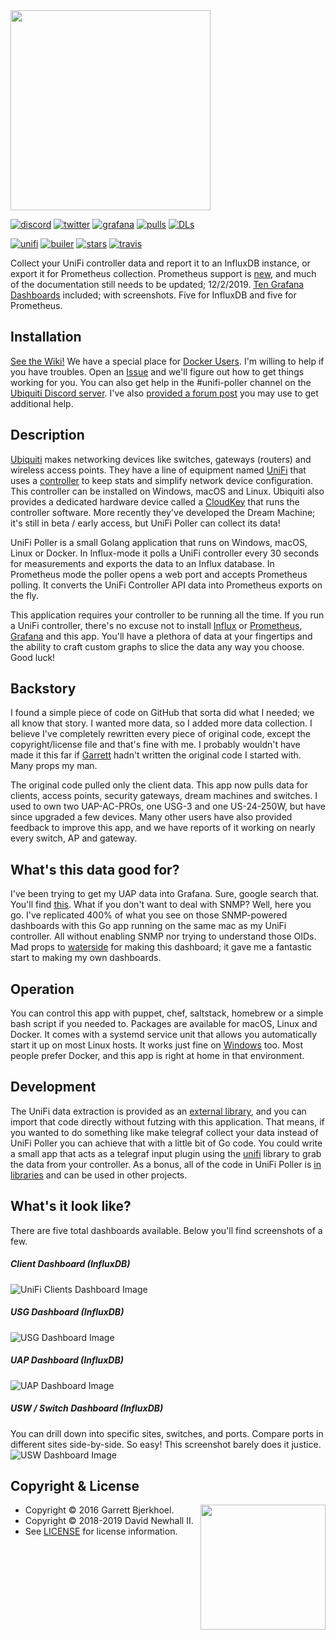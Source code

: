 <img width="320px" src="https://raw.githubusercontent.com/wiki/davidnewhall/unifi-poller/images/unifi-poller-logo.png">

[![discord](https://badgen.net/badge/icon/Discord?color=0011ff&label&icon=https://simpleicons.now.sh/discord/eee "Ubiquiti Discord")](https://discord.gg/KnyKYt2)
[![twitter](https://badgen.net/twitter/follow/TwitchCaptain?icon=https://simpleicons.now.sh/twitter/0099ff&label=TwitchCaptain&color=0116ff "TwitchCaptain @ Twitter")](https://twitter.com/TwitchCaptain)
[![grafana](https://badgen.net/https/golift.io/bd/grafana/dashboard-downloads/10414,10415,10416,10417,10418,11311,11312,11313,11314,11315?icon=https://simpleicons.now.sh/grafana/ED7F38&color=0011ff "Grafana Dashboard Downloads")](http://grafana.com/dashboards?search=unifi-poller)
[![pulls](https://badgen.net/docker/pulls/golift/unifi-poller?icon=https://simpleicons.now.sh/docker/38B1ED&label=pulls&color=0011ff "Docker Pulls")](https://hub.docker.com/r/golift/unifi-poller)
[![DLs](https://img.shields.io/github/downloads/davidnewhall/unifi-poller/total.svg?logo=github&color=0116ff "GitHub Downloads")](https://www.somsubhra.com/github-release-stats/?username=davidnewhall&repository=unifi-poller)

[![unifi](https://badgen.net/badge/UniFi/5.11.x,5.12.x,UAP,USG,USW,UDM?list=|&icon=https://docs.golift.io/svg/ubiquiti_color.svg&color=0099ee "UniFi Products Supported")](https://github.com/golift/unifi)
[![builer](https://badgen.net/badge/go/Application%20Builder?label=&icon=https://docs.golift.io/svg/go.svg&color=0099ee "Go Application Builder")](https://github.com/golift/application-builder)
[![stars](https://badgen.net/github/stars/davidnewhall/unifi-poller?icon=https://simpleicons.now.sh/macys/fab&label=&color=0099ee "GitHub Stars")](https://github.com/davidnewhall/unifi-poller)
[![travis](https://badgen.net/travis/davidnewhall/unifi-poller?icon=travis&label=build "Travis Build")](https://travis-ci.org/davidnewhall/unifi-poller)

Collect your UniFi controller data and report it to an InfluxDB instance,
or export it for Prometheus collection. Prometheus support is
[new](https://github.com/davidnewhall/unifi-poller/issues/88), and much
of the documentation still needs to be updated; 12/2/2019.
[Ten Grafana Dashboards](http://grafana.com/dashboards?search=unifi-poller)
included; with screenshots. Five for InfluxDB and five for Prometheus.

## Installation
[See the Wiki!](https://github.com/davidnewhall/unifi-poller/wiki/Installation)
We have a special place for [Docker Users](https://github.com/davidnewhall/unifi-poller/wiki/Docker).
I'm willing to help if you have troubles.
Open an [Issue](https://github.com/davidnewhall/unifi-poller/issues) and
we'll figure out how to get things working for you. You can also get help in
the #unifi-poller channel on the [Ubiquiti Discord server](https://discord.gg/KnyKYt2).
I've also [provided a forum post](https://community.ui.com/questions/Unifi-Poller-Store-Unifi-Controller-Metrics-in-InfluxDB-without-SNMP/58a0ea34-d2b3-41cd-93bb-d95d3896d1a1) you may use to get additional help.

## Description
[Ubiquiti](https://www.ui.com) makes networking devices like switches, gateways
(routers) and wireless access points. They have a line of equipment named
[UniFi](https://www.ui.com/products/#unifi) that uses a
[controller](https://www.ui.com/download/unifi/) to keep stats and simplify network
device configuration. This controller can be installed on Windows, macOS and Linux.
Ubiquiti also provides a dedicated hardware device called a
[CloudKey](https://www.ui.com/unifi/unifi-cloud-key/) that runs the controller software. More recently they've developed the Dream Machine; it's still in
beta / early access, but UniFi Poller can collect its data!

UniFi Poller is a small Golang application that runs on Windows, macOS, Linux or
Docker. In Influx-mode it polls a UniFi controller every 30 seconds for
measurements and exports the data to an Influx database. In Prometheus mode the
poller opens a web port and accepts Prometheus polling. It converts the UniFi
Controller API data into Prometheus exports on the fly.

This application requires your controller to be running all the time. If you run
a UniFi controller, there's no excuse not to install
[Influx](https://github.com/davidnewhall/unifi-poller/wiki/InfluxDB) or
[Prometheus](https://prometheus.io),
[Grafana](https://github.com/davidnewhall/unifi-poller/wiki/Grafana) and this app.
You'll have a plethora of data at your fingertips and the ability to craft custom
graphs to slice the data any way you choose. Good luck!

## Backstory
I found a simple piece of code on GitHub that sorta did what I needed;
we all know that story. I wanted more data, so I added more data collection.
I believe I've completely rewritten every piece of original code, except the
copyright/license file and that's fine with me. I probably wouldn't have made
it this far if [Garrett](https://github.com/dewski/unifi) hadn't written the
original code I started with. Many props my man.

The original code pulled only the client data. This app now pulls data
for clients, access points, security gateways, dream machines and switches. I
used to own two UAP-AC-PROs, one USG-3 and one US-24-250W, but have since upgraded
a few devices. Many other users have also provided feedback to improve this app,
and we have reports of it working on nearly every switch, AP and gateway.

## What's this data good for?
I've been trying to get my UAP data into Grafana. Sure, google search that.
You'll find [this](https://community.ubnt.com/t5/UniFi-Wireless/Grafana-dashboard-for-UniFi-APs-now-available/td-p/1833532). What if you don't want to deal with SNMP?
Well, here you go. I've replicated 400% of what you see on those SNMP-powered
dashboards with this Go app running on the same mac as my UniFi controller.
All without enabling SNMP nor trying to understand those OIDs. Mad props
to [waterside](https://community.ubnt.com/t5/user/viewprofilepage/user-id/303058)
for making this dashboard; it gave me a fantastic start to making my own dashboards.

## Operation
You can control this app with puppet, chef, saltstack, homebrew or a simple bash
script if you needed to. Packages are available for macOS, Linux and Docker.
It comes with a systemd service unit that allows you automatically start it up on most Linux hosts.
It works just fine on [Windows](https://github.com/davidnewhall/unifi-poller/wiki/Windows) too.
Most people prefer Docker, and this app is right at home in that environment.

## Development
The UniFi data extraction is provided as an [external library](https://godoc.org/golift.io/unifi),
and you can import that code directly without futzing with this application. That
means, if you wanted to do something like make telegraf collect your data instead
of UniFi Poller you can achieve that with a little bit of Go code. You could write
a small app that acts as a telegraf input plugin using the [unifi](https://github.com/golift/unifi)
library to grab the data from your controller. As a bonus, all of the code in UniFi Poller is
[in libraries](https://godoc.org/github.com/davidnewhall/unifi-poller/pkg)
and can be used in other projects.

## What's it look like?

There are five total dashboards available. Below you'll find screenshots of a few.

##### Client Dashboard (InfluxDB)
![UniFi Clients Dashboard Image](https://grafana.com/api/dashboards/10418/images/6660/image)

##### USG Dashboard (InfluxDB)
![USG Dashboard Image](https://grafana.com/api/dashboards/10416/images/6663/image)

##### UAP Dashboard (InfluxDB)
![UAP Dashboard Image](https://grafana.com/api/dashboards/10415/images/6662/image)

##### USW / Switch Dashboard (InfluxDB)
You can drill down into specific sites, switches, and ports. Compare ports in different
sites side-by-side. So easy! This screenshot barely does it justice.
![USW Dashboard Image](https://grafana.com/api/dashboards/10417/images/6664/image)

## Copyright & License
<img style="float: right;" align="right" width="200px" src="https://raw.githubusercontent.com/wiki/davidnewhall/unifi-poller/images/unifi-poller-logo.png">

-   Copyright © 2016 Garrett Bjerkhoel.
-   Copyright © 2018-2019 David Newhall II.
-   See [LICENSE](LICENSE) for license information.
